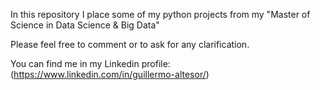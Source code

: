 In this repository I place some of my python projects from my "Master of Science in Data Science & Big Data"

Please feel free to comment or to ask for any clarification. 

You can find me in my Linkedin profile: (https://www.linkedin.com/in/guillermo-altesor/)
